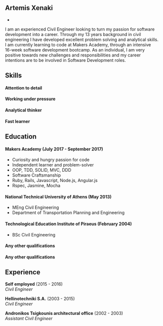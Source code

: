 ## Artemis Xenaki
-
I am an experienced Civil Engineer looking to turn my passion for software development into a career. Through my 13 years background in civil engineering I have developed excellent problem solving and analytical skills.
I am currently learning to code at Makers Academy, through an intensive 16-week software development bootcamp.
As an individual, I am very positive towards new challenges and responsibilities and my career intentions are to be involved in Software Development roles.

## Skills

#### Attention to detail

#### Working under pressure

#### Analytical thinker

#### Fast learner

## Education

#### Makers Academy (July 2017 - September 2017)

- Curiosity and hungry passion for code
- Independent learner and problem-solver
- OOP, TDD, SOLID, MVC, DDD
- Software Craftsmanship
- Ruby, Rails, Javascript, Node.js, Angular.js
- Rspec, Jasmine, Mocha

#### National Technical University of Athens (May 2013)

- MEng Civil Engineering
- Department of Transportation Planning and Engineering

#### Technological Education Institute of Piraeus (February 2004)

- BSc Civil Engineering

#### Any other qualifications

#### Any other qualifications

## Experience

**Self employed** (2015 - 2016)    
*Civil Engineer*

**Hellinotechniki S.A.** (2003 - 2015)    
*Civil Engineer*  

**Andronikos Tsigkounis architectural office** (2002 - 2003)   
*Assistant Civil Engineer*  
